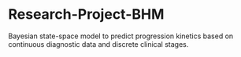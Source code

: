 # Research-Project-BHM
Bayesian state-space model to predict progression kinetics based on continuous diagnostic data and discrete clinical stages.
